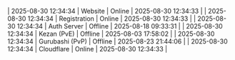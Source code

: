 | 2025-08-30 12:34:34 | Website | Online | 2025-08-30 12:34:33 |
| 2025-08-30 12:34:34 | Registration | Online | 2025-08-30 12:34:33 |
| 2025-08-30 12:34:34 | Auth Server | Offline | 2025-08-18 09:33:31 |
| 2025-08-30 12:34:34 | Kezan (PvE) | Offline | 2025-08-03 17:58:02 |
| 2025-08-30 12:34:34 | Gurubashi (PvP) | Offline | 2025-08-23 21:44:06 |
| 2025-08-30 12:34:34 | Cloudflare | Online | 2025-08-30 12:34:33 |

